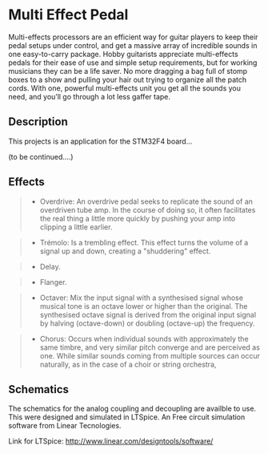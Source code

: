 Multi Effect Pedal
===================

Multi-effects processors are an efficient way for guitar players to keep their pedal setups under control, and get a massive array of incredible sounds in one easy-to-carry package. Hobby guitarists appreciate multi-effects pedals for their ease of use and simple setup requirements, but for working musicians they can be a life saver. No more dragging a bag full of stomp boxes to a show and pulling your hair out trying to organize all the patch cords. With one, powerful multi-effects unit you get all the sounds you need, and you’ll go through a lot less gaffer tape.


Description
----------
This projects is an application for the STM32F4 board...

(to be continued....)

Effects
----------
  >- Overdrive: An overdrive pedal seeks to replicate the sound of an overdriven tube amp. In the course of doing so, it often facilitates the real thing a little more quickly by pushing your amp into clipping a little earlier.
  
  >- Trémolo:  Is a trembling effect. This effect turns the volume of a signal up and down, creating a "shuddering" effect.
  
  >- Delay.
  
  >- Flanger.
  
  >- Octaver: Mix the input signal with a synthesised signal whose musical tone is an octave lower or higher than the original. The synthesised octave signal is derived from the original input signal by halving (octave-down) or doubling (octave-up) the frequency. 
  
  >- Chorus: Occurs when individual sounds with approximately the same timbre, and very similar pitch converge and are perceived as one. While similar sounds coming from multiple sources can occur naturally, as in the case of a choir or string orchestra,


Schematics
----------
The schematics for the analog coupling and decoupling are availble to use. This were designed and simulated in LTSpice. An Free circuit simulation software from Linear Tecnologies.

Link for LTSpice:
http://www.linear.com/designtools/software/
